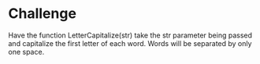 # Challenge
Have the function LetterCapitalize(str) take the str parameter being passed and capitalize the first letter of each word. Words will be separated by only one space.

